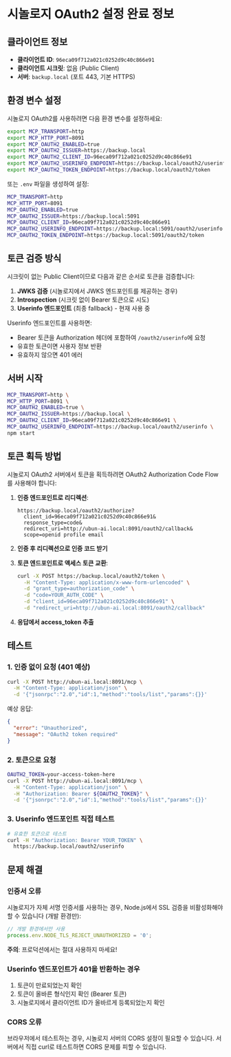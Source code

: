 # 시놀로지 OAuth2 설정 완료 정보

## 클라이언트 정보

- **클라이언트 ID**: `96eca09f712a021c0252d9c40c866e91`
- **클라이언트 시크릿**: 없음 (Public Client)
- **서버**: `backup.local` (포트 443, 기본 HTTPS)

## 환경 변수 설정

시놀로지 OAuth2를 사용하려면 다음 환경 변수를 설정하세요:

```bash
export MCP_TRANSPORT=http
export MCP_HTTP_PORT=8091
export MCP_OAUTH2_ENABLED=true
export MCP_OAUTH2_ISSUER=https://backup.local
export MCP_OAUTH2_CLIENT_ID=96eca09f712a021c0252d9c40c866e91
export MCP_OAUTH2_USERINFO_ENDPOINT=https://backup.local/oauth2/userinfo
export MCP_OAUTH2_TOKEN_ENDPOINT=https://backup.local/oauth2/token
```

또는 `.env` 파일을 생성하여 설정:

```bash
MCP_TRANSPORT=http
MCP_HTTP_PORT=8091
MCP_OAUTH2_ENABLED=true
MCP_OAUTH2_ISSUER=https://backup.local:5091
MCP_OAUTH2_CLIENT_ID=96eca09f712a021c0252d9c40c866e91
MCP_OAUTH2_USERINFO_ENDPOINT=https://backup.local:5091/oauth2/userinfo
MCP_OAUTH2_TOKEN_ENDPOINT=https://backup.local:5091/oauth2/token
```

## 토큰 검증 방식

시크릿이 없는 Public Client이므로 다음과 같은 순서로 토큰을 검증합니다:

1. **JWKS 검증** (시놀로지에서 JWKS 엔드포인트를 제공하는 경우)
2. **Introspection** (시크릿 없이 Bearer 토큰으로 시도)
3. **Userinfo 엔드포인트** (최종 fallback) - 현재 사용 중

Userinfo 엔드포인트를 사용하면:
- Bearer 토큰을 Authorization 헤더에 포함하여 `/oauth2/userinfo`에 요청
- 유효한 토큰이면 사용자 정보 반환
- 유효하지 않으면 401 에러

## 서버 시작

```bash
MCP_TRANSPORT=http \
MCP_HTTP_PORT=8091 \
MCP_OAUTH2_ENABLED=true \
MCP_OAUTH2_ISSUER=https://backup.local \
MCP_OAUTH2_CLIENT_ID=96eca09f712a021c0252d9c40c866e91 \
MCP_OAUTH2_USERINFO_ENDPOINT=https://backup.local/oauth2/userinfo \
npm start
```

## 토큰 획득 방법

시놀로지 OAuth2 서버에서 토큰을 획득하려면 OAuth2 Authorization Code Flow를 사용해야 합니다:

1. **인증 엔드포인트로 리디렉션**:
   ```
   https://backup.local/oauth2/authorize?
     client_id=96eca09f712a021c0252d9c40c866e91&
     response_type=code&
     redirect_uri=http://ubun-ai.local:8091/oauth2/callback&
     scope=openid profile email
   ```

2. **인증 후 리디렉션으로 인증 코드 받기**

3. **토큰 엔드포인트로 액세스 토큰 교환**:
   ```bash
   curl -X POST https://backup.local/oauth2/token \
     -H "Content-Type: application/x-www-form-urlencoded" \
     -d "grant_type=authorization_code" \
     -d "code=YOUR_AUTH_CODE" \
     -d "client_id=96eca09f712a021c0252d9c40c866e91" \
     -d "redirect_uri=http://ubun-ai.local:8091/oauth2/callback"
   ```

4. **응답에서 access_token 추출**

## 테스트

### 1. 인증 없이 요청 (401 예상)

```bash
curl -X POST http://ubun-ai.local:8091/mcp \
  -H "Content-Type: application/json" \
  -d '{"jsonrpc":"2.0","id":1,"method":"tools/list","params":{}}'
```

예상 응답:
```json
{
  "error": "Unauthorized",
  "message": "OAuth2 token required"
}
```

### 2. 토큰으로 요청

```bash
OAUTH2_TOKEN=your-access-token-here
curl -X POST http://ubun-ai.local:8091/mcp \
  -H "Content-Type: application/json" \
  -H "Authorization: Bearer ${OAUTH2_TOKEN}" \
  -d '{"jsonrpc":"2.0","id":1,"method":"tools/list","params":{}}'
```

### 3. Userinfo 엔드포인트 직접 테스트

```bash
# 유효한 토큰으로 테스트
curl -H "Authorization: Bearer YOUR_TOKEN" \
  https://backup.local/oauth2/userinfo
```

## 문제 해결

### 인증서 오류

시놀로지가 자체 서명 인증서를 사용하는 경우, Node.js에서 SSL 검증을 비활성화해야 할 수 있습니다 (개발 환경만):

```typescript
// 개발 환경에서만 사용
process.env.NODE_TLS_REJECT_UNAUTHORIZED = '0';
```

**주의**: 프로덕션에서는 절대 사용하지 마세요!

### Userinfo 엔드포인트가 401을 반환하는 경우

1. 토큰이 만료되었는지 확인
2. 토큰이 올바른 형식인지 확인 (Bearer 토큰)
3. 시놀로지에서 클라이언트 ID가 올바르게 등록되었는지 확인

### CORS 오류

브라우저에서 테스트하는 경우, 시놀로지 서버의 CORS 설정이 필요할 수 있습니다. 
서버에서 직접 curl로 테스트하면 CORS 문제를 피할 수 있습니다.

